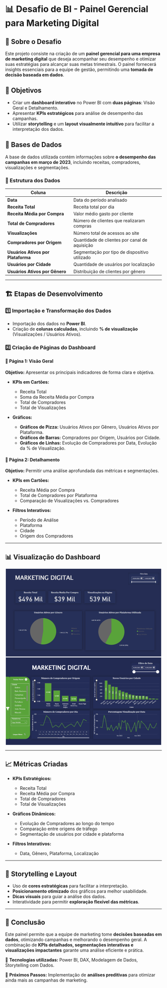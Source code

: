 # 📊 **Desafio de BI - Painel Gerencial para Marketing Digital**  

## 📌 **Sobre o Desafio**  
Este projeto consiste na criação de um **painel gerencial para uma empresa de marketing digital** que deseja acompanhar seu desempenho e otimizar suas estratégias para alcançar suas metas trimestrais. O painel fornecerá insights essenciais para a equipe de gestão, permitindo uma **tomada de decisão baseada em dados**.  

## 🎯 **Objetivos**  
- Criar um **dashboard interativo** no Power BI com **duas páginas**: Visão Geral e Detalhamento.  
- Apresentar **KPIs estratégicos** para análise de desempenho das campanhas.  
- Utilizar **storytelling** e um **layout visualmente intuitivo** para facilitar a interpretação dos dados.  

## 📂 **Bases de Dados**  
A base de dados utilizada contém informações sobre **o desempenho das campanhas em março de 2023**, incluindo receitas, compradores, visualizações e segmentações.  

### **📌 Estrutura dos Dados**  
| **Coluna** | **Descrição** |
|------------|--------------|
| **Data** | Data do período analisado |
| **Receita Total** | Receita total por dia |
| **Receita Média por Compra** | Valor médio gasto por cliente |
| **Total de Compradores** | Número de clientes que realizaram compras |
| **Visualizações** | Número total de acessos ao site |
| **Compradores por Origem** | Quantidade de clientes por canal de aquisição |
| **Usuários Ativos por Plataforma** | Segmentação por tipo de dispositivo utilizado |
| **Usuários por Cidade** | Quantidade de usuários por localização |
| **Usuários Ativos por Gênero** | Distribuição de clientes por gênero |

---

## 🏗️ **Etapas de Desenvolvimento**  

### **1️⃣ Importação e Transformação dos Dados**  
- Importação dos dados no **Power BI**.  
- Criação de **colunas calculadas**, incluindo **% de visualização** (Visualizações / Usuários Ativos).  

### **2️⃣ Criação de Páginas do Dashboard**  

#### 📌 **Página 1: Visão Geral**  
**Objetivo:** Apresentar os principais indicadores de forma clara e objetiva.  

- **KPIs em Cartões:**  
  - Receita Total  
  - Soma da Receita Média por Compra  
  - Total de Compradores  
  - Total de Visualizações  

- **Gráficos:**  
  - **Gráficos de Pizza:** Usuários Ativos por Gênero, Usuários Ativos por Plataforma.  
  - **Gráficos de Barras:** Compradores por Origem, Usuários por Cidade.  
  - **Gráficos de Linhas:** Evolução de Compradores por Data, Evolução da % de Visualização.  

#### 📌 **Página 2: Detalhamento**  
**Objetivo:** Permitir uma análise aprofundada das métricas e segmentações.  

- **KPIs em Cartões:**  
  - Receita Média por Compra  
  - Total de Compradores por Plataforma  
  - Comparação de Visualizações vs. Compradores  

- **Filtros Interativos:**  
  - Período de Análise  
  - Plataforma  
  - Cidade  
  - Origem dos Compradores  

---

## 📊 **Visualização do Dashboard**  
<p align="center">
  <img src="./imagens/visao-geral.png" width="500px">
  <img src="./imagens/detalhamento.png" width="500px">
</p> 

---

## 📈 **Métricas Criadas**  

- **KPIs Estratégicos:**  
  - Receita Total  
  - Receita Média por Compra  
  - Total de Compradores  
  - Total de Visualizações  

- **Gráficos Dinâmicos:**  
  - Evolução de Compradores ao longo do tempo  
  - Comparação entre origens de tráfego  
  - Segmentação de usuários por cidade e plataforma  

- **Filtros Interativos:**  
  - Data, Gênero, Plataforma, Localização  

---

## 🎨 **Storytelling e Layout**  
- Uso de **cores estratégicas** para facilitar a interpretação.  
- **Posicionamento otimizado** dos gráficos para melhor usabilidade.  
- **Dicas visuais** para guiar a análise dos dados.  
- Interatividade para permitir **exploração flexível das métricas**.  

---

## 🚀 **Conclusão**  
Este painel permite que a equipe de marketing tome **decisões baseadas em dados**, otimizando campanhas e melhorando o desempenho geral. A combinação de **KPIs detalhados, segmentações interativas e visualizações impactantes** garante uma análise eficiente e prática.  

🔗 **Tecnologias utilizadas:** Power BI, DAX, Modelagem de Dados, Storytelling com Dados.  

📢 **Próximos Passos:** Implementação de **análises preditivas** para otimizar ainda mais as campanhas de marketing.  